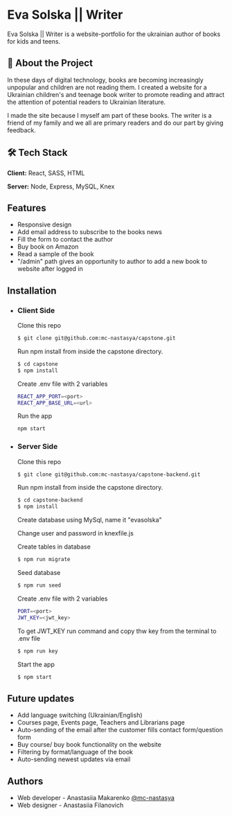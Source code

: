 
# Eva Solska || Writer

Eva Solska || Writer is a website-portfolio for the ukrainian author of books for kids and teens.

## 🌟 About the Project
In these days of digital technology, books are becoming increasingly unpopular and children are not reading them. I created a website for a Ukrainian children's and teenage book writer to promote reading and attract the attention of potential readers to Ukrainian literature.

I made the site because I myself am part of these books. The writer is a friend of my family and we all are primary readers and do our part by giving feedback.








## 🛠 Tech Stack

**Client:** React, SASS, HTML

**Server:** Node, Express, MySQL, Knex


## Features

- Responsive design
- Add email address to subscribe to the books news
- Fill the form to contact the author
- Buy book on Amazon
- Read a sample of the book
- "/admin" path gives an opportunity to author to add a new book to website after logged in
## Installation
- ### Client Side
    Clone this repo
    ```bash
    $ git clone git@github.com:mc-nastasya/capstone.git
    ```

    Run npm install from inside the capstone directory.
    ```bash
    $ cd capstone
    $ npm install
    ```
    Create .env file with 2 variables
    ```bash
    REACT_APP_PORT=<port>
    REACT_APP_BASE_URL=<url>
    ```
    Run the app

    ```bash
    npm start
    ```
    
- ### Server Side
    Clone this repo
    ```bash
    $ git clone git@github.com:mc-nastasya/capstone-backend.git
    ``` 

    Run npm install from inside the capstone directory.
    ```bash
    $ cd capstone-backend
    $ npm install
    ```

    Create database using MySql, name it "evasolska"

    Change user and password in knexfile.js

    Create tables in database
    ```bash
    $ npm run migrate
    ```

    Seed database
    ```bash
    $ npm run seed
    ```

    Create .env file with 2 variables
    ```bash
    PORT=<port>
    JWT_KEY=<jwt_key>
    ```

    To get JWT_KEY run command and copy thw key from the terminal to .env file
    ```bash
    $ npm run key
    ```

    Start the app
    ```bash
    $ npm start
    ```



## Future updates

- Add language switching (Ukrainian/English)
- Courses page, Events page, Teachers and Librarians page
- Auto-sending of the email after the customer fills contact form/question form
- Buy course/ buy book functionality on the website
- Filtering by format/language of the book
- Auto-sending newest updates via email
## Authors

- Web developer - Anastasiia Makarenko [@mc-nastasya](https://github.com/mc-nastasya)
- Web designer - Anastasiia Filanovich

